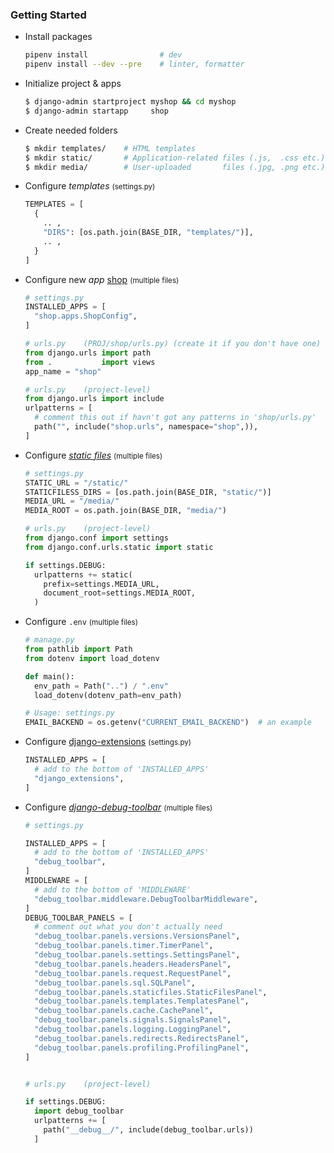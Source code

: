 ### Getting Started
- Install packages
  ```bash
  pipenv install                # dev
  pipenv install --dev --pre    # linter, formatter
  ```

- Initialize project & apps
  ```bash
  $ django-admin startproject myshop && cd myshop
  $ django-admin startapp     shop
  ```

- Create needed folders
  ```bash
  $ mkdir templates/    # HTML templates
  $ mkdir static/       # Application-related files (.js,  .css etc.)
  $ mkdir media/        # User-uploaded       files (.jpg, .png etc.)
  ```

- Configure *templates* <small>(settings.py)</small>
  ```python
  TEMPLATES = [
    {
      .. ,
      "DIRS": [os.path.join(BASE_DIR, "templates/")],
      .. ,
    }
  ]
  ```

- Configure new *app* <u>shop</u> <small>(multiple files)</small>
  ```python
  # settings.py
  INSTALLED_APPS = [
    "shop.apps.ShopConfig",
  ]

  # urls.py    (PROJ/shop/urls.py) (create it if you don't have one)
  from django.urls import path
  from .           import views
  app_name = "shop"

  # urls.py    (project-level)
  from django.urls import include
  urlpatterns = [
    # comment this out if havn't got any patterns in 'shop/urls.py'
    path("", include("shop.urls", namespace="shop",)),
  ]
  ```

- Configure [*static files*](https://docs.djangoproject.com/en/3.0/howto/static-files/) <small>(multiple files)</small>
  ```python
  # settings.py
  STATIC_URL = "/static/"
  STATICFILESS_DIRS = [os.path.join(BASE_DIR, "static/")]
  MEDIA_URL = "/media/"
  MEDIA_ROOT = os.path.join(BASE_DIR, "media/")

  # urls.py    (project-level)
  from django.conf import settings
  from django.conf.urls.static import static

  if settings.DEBUG:
    urlpatterns += static(
      prefix=settings.MEDIA_URL,
      document_root=settings.MEDIA_ROOT,
    )
  ```

- Configure `.env` <small>(multiple files)</small>
  ```python
  # manage.py
  from pathlib import Path
  from dotenv import load_dotenv

  def main():
    env_path = Path("..") / ".env"
    load_dotenv(dotenv_path=env_path)

  # Usage: settings.py
  EMAIL_BACKEND = os.getenv("CURRENT_EMAIL_BACKEND")  # an example
  ```

- Configure [django-extensions](https://pypi.org/project/django-extensions/) <small>(settings.py)</small>
  ```python
  INSTALLED_APPS = [
    # add to the bottom of 'INSTALLED_APPS'
    "django_extensions",
  ]
  ```

- Configure [*django-debug-toolbar*](https://pypi.org/project/django-debug-toolbar/) <small>(multiple files)</small>
  ```python
  # settings.py

  INSTALLED_APPS = [
    # add to the bottom of 'INSTALLED_APPS'
    "debug_toolbar",
  ]
  MIDDLEWARE = [
    # add to the bottom of 'MIDDLEWARE'
    "debug_toolbar.middleware.DebugToolbarMiddleware",  
  ]
  DEBUG_TOOLBAR_PANELS = [
    # comment out what you don't actually need
    "debug_toolbar.panels.versions.VersionsPanel",
    "debug_toolbar.panels.timer.TimerPanel",
    "debug_toolbar.panels.settings.SettingsPanel",
    "debug_toolbar.panels.headers.HeadersPanel",
    "debug_toolbar.panels.request.RequestPanel",
    "debug_toolbar.panels.sql.SQLPanel",
    "debug_toolbar.panels.staticfiles.StaticFilesPanel",
    "debug_toolbar.panels.templates.TemplatesPanel",
    "debug_toolbar.panels.cache.CachePanel",
    "debug_toolbar.panels.signals.SignalsPanel",
    "debug_toolbar.panels.logging.LoggingPanel",
    "debug_toolbar.panels.redirects.RedirectsPanel",
    "debug_toolbar.panels.profiling.ProfilingPanel",
  ]


  # urls.py    (project-level)

  if settings.DEBUG:
    import debug_toolbar
    urlpatterns += [
      path("__debug__/", include(debug_toolbar.urls))
    ]
  ```
